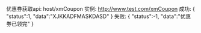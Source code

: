 优惠券获取api:
host/xmCoupon
实例:
http://www.test.com/xmCoupon
成功:
{
"status":1,
"data":"XJKKADFMASKDASD"
}
失败:
{
"status":-1,
"data":"优惠券已领完"
}